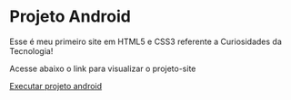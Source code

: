 <h1>Projeto Android</h1>
<p>Esse é meu primeiro site em HTML5 e CSS3 referente a Curiosidades da Tecnologia!</p>
<p>Acesse abaixo o link para visualizar o projeto-site</p>
<a href="https://victoriaolmac.github.io/projeto-android/">Executar projeto android</a>
